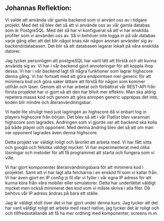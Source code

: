 ## Johannas Reflektion:

Vi valde att använda vår gamla backend som vi använt oss av i tidgare projekt. Med det så blev det så att vi använde oss av vår gamla
databas som är PostgreSQL. Med det så har vi konfiguerat så att vi har enskilda profiler som vi använder oss av. Så vi behöver
inte logga in på vår databas varje gång eller att det blir något knas när någon annnan använder sig av backend/databasen. Det blir så att
databasen lagarar lokalt på våra enskilda datorer.

Jag tycker personligen att postgreSQL har varit lätt att förstå och att kunna använda sig av. Vi har i vår backend gjort annoteringar för att koppla ihop dessa. Vi har i vår backend lagt till några funktioner som lagrar highscore denna gång. Vi har fortsatt med att göra endpointsen mer generic för att minimera kod och göra saker lättare att förstå för någon som kommer utifrån och läser. Genom att vi har arbetat och förbättrat vår REST-API från första projektet har vi gjort så att den har blivit mer effektiv. Man ska aldrig repetera massa kod och genom att göra anropen generic upprepas det inte, koden blir mindre och återanvändningsbar.

Vi hade lite struligt med just lagringen av highscore då vi enbart tog in players highscore från början. Det blev så att i vår Flatlist blev varannan highscore som lagrades. Ändringen som vi gjorde var att backend ska kolla på både player och opponent. Med denna ändring blev det så att om man var opponent lagrades även denna highscore.

Detta projekt var väldigt roligt och lärorikt att arbeta med. Vi har fått sitta och googla och felsöka väldigt mycket. Vi har experimenterat med olika lösningar och metoder för att få programmet att starta och fungera som vi ville.

Vi har gjort komponenter återanvändningsbara för att minimera kod i projektet. Samt att vi har lagt alla fetcharna i en enskild fil som vi kallar från. Vi har även gjort en IP config js fil där vi fyller i vår egna IP adress för att kunna köra från våra mobiler eller simulatorer. Detta har underlättat väldigt mycket men också minimerat den kod som vi måste skriva i alla filer. Då behövs vår IP adress ändras på bara ett ställe.

Jag är väldigt stolt över det vi har gjort under denna kurs. Jag tycker att det har varit väldigt roligt att arbeta med react native, jag tycker det är roligt och och tillfredsställande att få ha mer ordning med komponenter, screens m.m.
